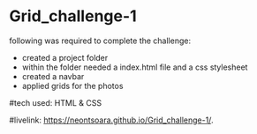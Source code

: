 # Grid_challenge-1

following was required to  complete the challenge:

- created a project folder
- within the folder needed a index.html file and a css stylesheet
- created a navbar
- applied grids for the photos

#tech used:
HTML & CSS

#livelink:
https://neontsoara.github.io/Grid_challenge-1/.
